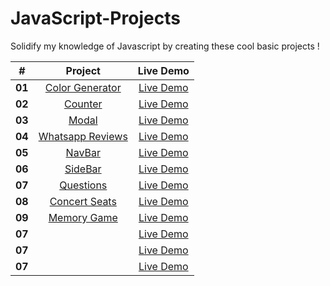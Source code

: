 # JavaScript-Projects
Solidify my knowledge of Javascript by creating these cool basic projects !

| **#** |**Project**|**Live Demo**|
|:-:|:-:|:-:|
|**01**|  [Color Generator](https://github.com/lynnaouad/JavaScript-Projects/tree/main/Color%20Generator)  |[Live Demo](https://lynnaouad.github.io/JavaScript-Projects/Color%20Generator/)|
|**02**|  [Counter](https://github.com/lynnaouad/JavaScript-Projects/tree/main/Counter)  |[Live Demo](https://lynnaouad.github.io/JavaScript-Projects/Counter/)|
|**03**|  [Modal](https://github.com/lynnaouad/JavaScript-Projects/tree/main/Modal)  |[Live Demo](https://lynnaouad.github.io/JavaScript-Projects/Modal/)|
|**04**|  [Whatsapp Reviews](https://github.com/lynnaouad/JavaScript-Projects/tree/main/Whatsapp%20Reviews)  |[Live Demo](https://lynnaouad.github.io/JavaScript-Projects/Whatsapp%20Reviews/)|
|**05**|  [NavBar](https://github.com/lynnaouad/JavaScript-Projects/tree/main/navBar)  |[Live Demo](https://lynnaouad.github.io/JavaScript-Projects/navBar/)|
|**06**|  [SideBar](https://github.com/lynnaouad/JavaScript-Projects/tree/main/sideBar)  |[Live Demo](https://lynnaouad.github.io/JavaScript-Projects/sideBar/)|
|**07**|  [Questions](https://github.com/lynnaouad/JavaScript-Projects/tree/main/Questions)  |[Live Demo](https://lynnaouad.github.io/JavaScript-Projects/Questions/)|
|**08**|  [Concert Seats](https://github.com/lynnaouad/JavaScript-Projects/tree/main/Concert%20seats)  |[Live Demo](https://lynnaouad.github.io/JavaScript-Projects/Concert%20seats/)|
|**09**|  [Memory Game](https://github.com/lynnaouad/JavaScript-Projects/tree/main/Memory%20Game)  |[Live Demo](https://github.com/lynnaouad/JavaScript-Projects/Memory%20Game/)|
|**07**|  []()  |[Live Demo]()|
|**07**|  []()  |[Live Demo]()|
|**07**|  []()  |[Live Demo]()|
   


